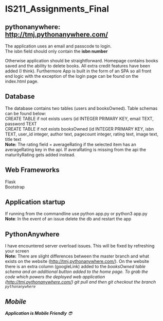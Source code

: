 # IS211_Assignments_Final

## pythonanywhere: http://tmj.pythonanywhere.com/

The application uses an email and passcode to login.<br />
The isbn field should only contain the <b>isbn number</b>

Otherwise application should be straightforward. Homepage contains books saved and the ability to delete books. All extra credit features have been added (I think). 
Furthermore App is built in the form of an SPA so all front end logic with the exception of the login page can be found on the index.html page.

## Database
The database contains two tables (users and booksOwned). Table schemas can be found below:<br />
CREATE TABLE if not exists users (id INTEGER PRIMARY KEY, email TEXT, password TEXT<br />
CREATE TABLE if not exists  booksOwned (id INTEGER PRIMARY KEY, isbn TEXT, user_id integer, author text, pagecount integer, rating text, image text, title text<br />
<b>Note:</b> The rating field = averageRating if the selected item has an averageRating key in the api. If averaRating is missing from the api the maturityRating gets added instead.

## Web Frameworks
Flask<br />
Bootstrap<br />

## Application startup
If running from the commandline use python app.py or python3 app.py<br />
<b>Note</b>: In the event of an issue delete the db and restart the app 

## PythonAnywhere 
I have encountered server overload issues. This will be fixed by refreshing your screen<br />
<b>Note:</b> There are slight differences between the master branch and what exists on the website (http://tmj.pythonanywhere.com/). On the website there is an extra column (googleLink) added to the <i>booksOwned<i> table schema and an additional button added to the home page. To grab the code which powers the deployed web application (http://tmj.pythonanywhere.com/) git pull and then git checkout the branch <code>pythonanywhere</code>

## Mobile 
<b>Application is Mobile Friendly</b> :sunglasses:


